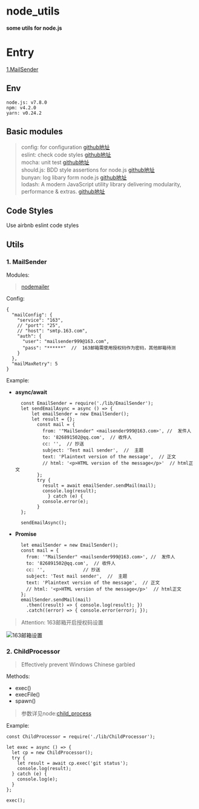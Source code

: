 # node_utils #
**some utils for node.js**
# Entry #
[1.MailSender](https://github.com/39Er/node_utils/blob/master/README.md#1-mailsender)
## Env ##

	node.js: v7.8.0	
	npm: v4.2.0
	yarn: v0.24.2 

## Basic modules ##

> config: for configuration [github地址](https://github.com/lorenwest/node-config)<br/>
> eslint: check code styles [github地址](https://github.com/eslint/eslint)<br/>
> mocha: unit test [github地址](https://github.com/mochajs/mocha)<br/>
> should.js: BDD style assertions for node.js [github地址](https://github.com/shouldjs/should.js)<br/>
> bunyan: log libary form node.js [github地址](https://github.com/trentm/node-bunyan)<br/>
> lodash: A modern JavaScript utility library delivering modularity, performance & extras. [github地址](https://github.com/lodash/lodash)<br/>

## Code Styles ##

Use airbnb eslint code styles

## Utils ##

### 1. MailSender ###

Modules:

> [nodemailer](https://nodemailer.com/about/)

Config:

	{
	  "mailConfig": {
	    "service": "163",
	    // "port": "25",
	    // "host": "smtp.163.com",
	    "auth": {
	      "user": "mailsender999@163.com",
	      "pass": "******"  //  163邮箱需使用授权码作为密码，其他邮箱待测
	    }
	  },
	  "mailMaxRetry": 5
	}

Example:

- **async/await**
 

        const EmailSender = require('./lib/EmailSender');
    	let sendEmailAsync = async () => {
      		let emailSender = new EmailSender();
      		let result = {};
		      const mail = {
		    	from: '"MailSender" <mailsender999@163.com>', //  发件人
		    	to: '826891502@qq.com',  // 收件人
		    	cc: '',  // 抄送
		    	subject: 'Test mail sender',  //  主题
		    	text: 'Plaintext version of the message',  // 正文
		    	// html: '<p>HTML version of the message</p>'  // html正文
		      };
		      try {
		    	result = await emailSender.sendMail(mail);
		    	console.log(result);
		    	  } catch (e) {
		    	console.error(e);
		      }
	    };
	    
	    sendEmailAsync();

- **Promise**

		let emailSender = new EmailSender();
		const mail = {
		  from: '"MailSender" <mailsender999@163.com>', //  发件人
		  to: '826891502@qq.com',  // 收件人
		  cc: '',              // 抄送
		  subject: 'Test mail sender',  //  主题
		  text: 'Plaintext version of the message',  // 正文
		  // html: '<p>HTML version of the message</p>'  // html正文
		};
		emailSender.sendMail(mail)
		  .then((result) => { console.log(result); })
		  .catch((error) => { console.error(error); });

> Attention: 163邮箱开启授权码设置

![163邮箱设置](http://i.imgur.com/qPPNMoC.png)

### 2. ChildProcessor ###

> Effectively prevent Windows Chinese garbled

Methods:

- exec()
- execFile()
- spawn()

> 参数详见node:[child_process](https://nodejs.org/dist/latest-v7.x/docs/api/child_process.html)

Example:

	const ChildProcessor = require('./lib/ChildProcessor');
	
	let exec = async () => {
	  let cp = new ChildProcessor();
	  try {
	    let result = await cp.exec('git status');
	    console.log(result);
	  } catch (e) {
	    console.log(e);
	  }
	};
	
	exec();

